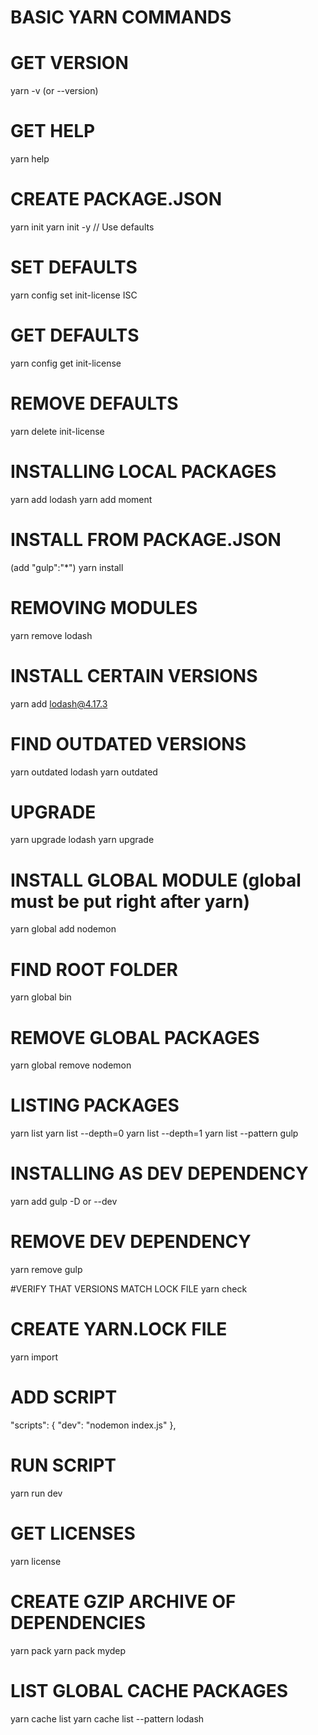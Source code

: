 # BASIC YARN COMMANDS

# GET VERSION
yarn -v (or --version)

# GET HELP
yarn help

# CREATE PACKAGE.JSON
yarn init
yarn init -y // Use defaults

# SET DEFAULTS
yarn config set init-license ISC

# GET DEFAULTS
yarn config get init-license

# REMOVE DEFAULTS
yarn delete init-license

# INSTALLING LOCAL PACKAGES
yarn add lodash
yarn add moment

# INSTALL FROM PACKAGE.JSON
(add "gulp":"*")
yarn install

# REMOVING MODULES
yarn remove lodash

# INSTALL CERTAIN VERSIONS
yarn add lodash@4.17.3

# FIND OUTDATED VERSIONS
yarn outdated lodash
yarn outdated

# UPGRADE
yarn upgrade lodash
yarn upgrade

# INSTALL GLOBAL MODULE (global must be put right after yarn)
yarn global add nodemon

# FIND ROOT FOLDER
yarn global bin

# REMOVE GLOBAL PACKAGES
yarn global remove nodemon

# LISTING PACKAGES
yarn list
yarn list --depth=0
yarn list --depth=1
yarn list --pattern gulp

# INSTALLING AS DEV DEPENDENCY
yarn add gulp -D or --dev

# REMOVE DEV DEPENDENCY
yarn remove gulp

#VERIFY THAT VERSIONS MATCH LOCK FILE
yarn check

# CREATE YARN.LOCK FILE
yarn import

# ADD SCRIPT
"scripts": {
    "dev": "nodemon index.js"
  },


# RUN SCRIPT
yarn run dev

# GET LICENSES
yarn license

# CREATE GZIP ARCHIVE OF DEPENDENCIES
yarn pack
yarn pack mydep

# LIST GLOBAL CACHE PACKAGES
yarn cache list
yarn cache list --pattern lodash

